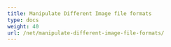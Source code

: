 ```yaml
---
title: Manipulate Different Image file formats
type: docs
weight: 40
url: /net/manipulate-different-image-file-formats/
---
```



